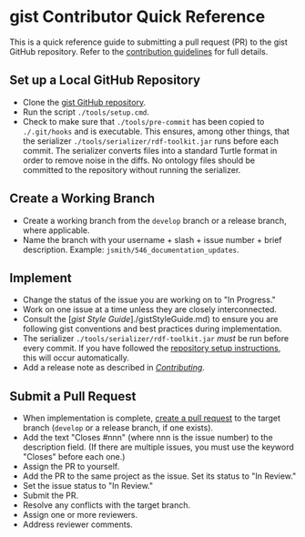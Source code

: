 # gist Contributor Quick Reference

This is a quick reference guide to submitting a pull request (PR) to the gist GitHub repository. Refer to the [contribution guidelines](./Contributing.md) for full details.

## Set up a Local GitHub Repository

- Clone the [gist GitHub repository](https://github.com/semanticarts/gist.git).
- Run the script `./tools/setup.cmd`.
- Check to make sure that `./tools/pre-commit` has been copied to `./.git/hooks` and is executable. This ensures, among other things, that the serializer `./tools/serializer/rdf-toolkit.jar` runs before each commit. The serializer converts files into a standard Turtle format in order to remove noise in the diffs. No ontology files should be committed to the repository without running the serializer.

## Create a Working Branch

- Create a working branch from the `develop` branch or a release branch, where applicable.
- Name the branch with your username + slash + issue number + brief description. Example: `jsmith/546_documentation_updates`.

## Implement

- Change the status of the issue you are working on to "In Progress."
- Work on one issue at a time unless they are closely interconnected.
- Consult the [_gist Style Guide_]./gistStyleGuide.md) to ensure you are following gist conventions and best practices during implementation.
- The serializer `./tools/serializer/rdf-toolkit.jar` _must_ be run before every commit. If you have followed the [repository setup instructions](#set-up-a-local-github-repository), this will occur automatically.
- Add a release note as described in [_Contributing_](./Contributing.md#release-notes).

## Submit a Pull Request

- When implementation is complete, [create a pull request](https://github.com/semanticarts/gist/pulls) to the target branch (`develop` or a release branch, if one exists).
- Add the text "Closes #nnn" (where nnn is the issue number) to the description field. (If there are multiple issues, you must use the keyword "Closes" before each one.)
- Assign the PR to yourself.
- Add the PR to the same project as the issue. Set its status to "In Review."
- Set the issue status to "In Review."
- Submit the PR.
- Resolve any conflicts with the target branch.
- Assign one or more reviewers.
- Address reviewer comments.
